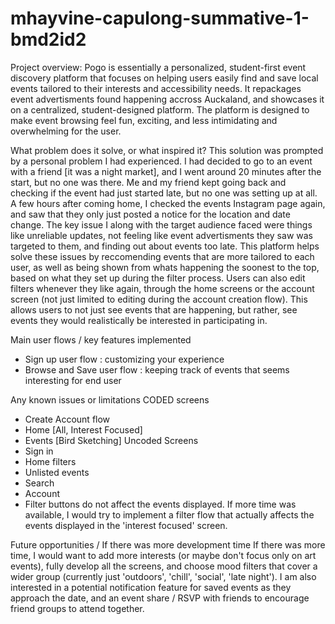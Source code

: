 # mhayvine-capulong-summative-1-bmd2id2

Project overview:
Pogo is essentially a personalized, student-first event discovery platform that focuses on helping users easily find and save local events tailored to their interests and accessibility needs. It repackages event advertisments found happening accross Auckaland, and showcases it on a centralized, student-designed platform. The platform is designed to make event browsing feel fun, exciting, and less intimidating and overwhelming for the user. 


What problem does it solve, or what inspired it?
This solution was prompted by a personal problem I had experienced. I had decided to go to an event with a friend [it was a night market], and I went around 20 minutes after the start, but no one was there. Me and my friend kept going back and checking if the event had just started late, but no one was setting up at all. A few hours after coming home, I checked the events Instagram page again, and saw that they only just posted a notice for the location and date change.
The key issue I along with the target audience faced were things like unreliable updates, not feeling like event advertisments they saw was targeted to them, and finding out about events too late. This platform helps solve these issues by reccomending events that are more tailored to each user, as well as being shown from whats happening the soonest to the top, based on what they set up during the filter process. Users can also edit filters whenever they like again, through the home screens or the account screen (not just limited to editing during the account creation flow). This allows users to not just see events that are happening, but rather, see events they would realistically be interested in participating in.


Main user flows / key features implemented 
- Sign up user flow : customizing your experience 
- Browse and Save user flow : keeping track of events that seems interesting for end user


Any known issues or limitations
CODED screens 
- Create Account flow
- Home [All, Interest Focused]
- Events [Bird Sketching]
Uncoded Screens 
- Sign in
- Home filters
- Unlisted events 
- Search
- Account
- Filter buttons do not affect the events displayed. If more time was available, I would try to implement a filter flow that actually affects the events displayed in the 'interest focused' screen. 

Future opportunities / If there was more development time 
If there was more time, I would want to add more interests (or maybe don't focus only on art events), fully develop all the screens, and choose mood filters that cover a wider group (currently just 'outdoors', 'chill', 'social', 'late night'). I am also interested in a potential notification feature for saved events as they approach the date, and an event share / RSVP with friends to encourage friend groups to attend together. 